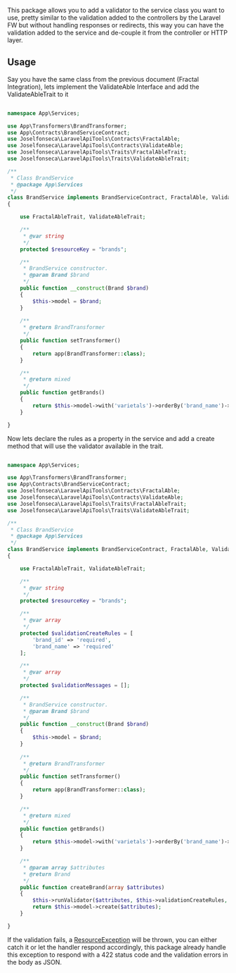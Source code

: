 This package allows you to add a validator to the service class you want to use, pretty similar to the validation added to the controllers by the Laravel FW but without handling responses or redirects, this way you can have the validation added to the service and de-couple it from the controller or HTTP layer.

## Usage

Say you have the same class from the previous document (Fractal Integration), lets implement the ValidateAble Interface and add the ValidateAbleTrait to it

```php

namespace App\Services;

use App\Transformers\BrandTransformer;
use App\Contracts\BrandServiceContract;
use Joselfonseca\LaravelApiTools\Contracts\FractalAble;
use Joselfonseca\LaravelApiTools\Contracts\ValidateAble;
use Joselfonseca\LaravelApiTools\Traits\FractalAbleTrait;
use Joselfonseca\LaravelApiTools\Traits\ValidateAbleTrait;

/**
 * Class BrandService
 * @package App\Services
 */
class BrandService implements BrandServiceContract, FractalAble, ValidateAble
{

    use FractalAbleTrait, ValidateAbleTrait;

    /**
     * @var string
     */
    protected $resourceKey = "brands";

    /**
     * BrandService constructor.
     * @param Brand $brand
     */
    public function __construct(Brand $brand)
    {
        $this->model = $brand;
    }
    
    /**
     * @return BrandTransformer
     */
    public function setTransformer()
    {
        return app(BrandTransformer::class);
    }

    /**
     * @return mixed
     */
    public function getBrands()
    {
        return $this->model->with('varietals')->orderBy('brand_name')->get();
    }

}

```

Now lets declare the rules as a property in the service and add a create method that will use the validator available in the trait.

```php

namespace App\Services;

use App\Transformers\BrandTransformer;
use App\Contracts\BrandServiceContract;
use Joselfonseca\LaravelApiTools\Contracts\FractalAble;
use Joselfonseca\LaravelApiTools\Contracts\ValidateAble;
use Joselfonseca\LaravelApiTools\Traits\FractalAbleTrait;
use Joselfonseca\LaravelApiTools\Traits\ValidateAbleTrait;

/**
 * Class BrandService
 * @package App\Services
 */
class BrandService implements BrandServiceContract, FractalAble, ValidateAble
{

    use FractalAbleTrait, ValidateAbleTrait;

    /**
     * @var string
     */
    protected $resourceKey = "brands";

    /**
     * @var array
     */
    protected $validationCreateRules = [
        'brand_id' => 'required',
        'brand_name' => 'required'
    ];

    /**
     * @var array
     */
    protected $validationMessages = [];

    /**
     * BrandService constructor.
     * @param Brand $brand
     */
    public function __construct(Brand $brand)
    {
        $this->model = $brand;
    }
    
    /**
     * @return BrandTransformer
     */
    public function setTransformer()
    {
        return app(BrandTransformer::class);
    }

    /**
     * @return mixed
     */
    public function getBrands()
    {
        return $this->model->with('varietals')->orderBy('brand_name')->get();
    }

    /**
     * @param array $attributes
     * @return Brand
     */
    public function createBrand(array $attributes)
    {
        $this->runValidator($attributes, $this->validationCreateRules, $this->validationMessages);
        return $this->model->create($attributes);
    }

}

```

If the validation fails, a [ResourceException](https://github.com/dingo/api/blob/master/src/Exception/ResourceException.php) will be thrown, you can either catch it or let the handler respond accordingly, this package already handle this exception to respond with a 422 status code and the validation errors in the body as JSON.